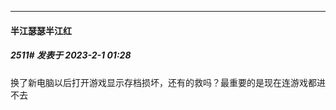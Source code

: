 
*****

####  半江瑟瑟半江红  
##### 2511#       发表于 2023-2-1 01:28

换了新电脑以后打开游戏显示存档损坏，还有的救吗？最重要的是现在连游戏都进不去

